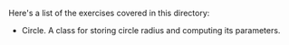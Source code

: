 Here's a list of the exercises covered in this directory:
- Circle. A class for storing circle radius and computing its parameters.